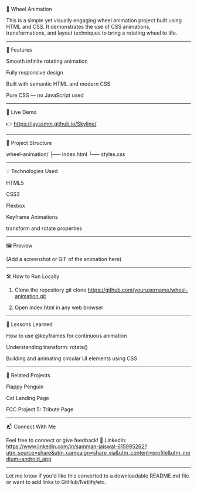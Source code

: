 🎡 Wheel Animation

This is a simple yet visually engaging wheel animation project built using HTML and CSS. It demonstrates the use of CSS animations, transformations, and layout techniques to bring a rotating wheel to life.


---

🔧 Features

Smooth infinite rotating animation

Fully responsive design

Built with semantic HTML and modern CSS

Pure CSS — no JavaScript used



---

🚀 Live Demo

👉 https://jayssmm.github.io/Skyline/


---

📂 Project Structure

wheel-animation/
├── index.html
└── styles.css


---

💡 Technologies Used

HTML5

CSS3

Flexbox

Keyframe Animations

transform and rotate properties




---

🖼️ Preview

(Add a screenshot or GIF of the animation here)


---

🛠️ How to Run Locally

1. Clone the repository
git clone https://github.com/yourusername/wheel-animation.git


2. Open index.html in any web browser




---

📌 Lessons Learned

How to use @keyframes for continuous animation

Understanding transform: rotate()

Building and animating circular UI elements using CSS



---

🔗 Related Projects

Flappy Penguin

Cat Landing Page

FCC Project 5: Tribute Page



---

📬 Connect With Me

Feel free to connect or give feedback!
🔗 LinkedIn:
https://www.linkedin.com/in/samman-jaiswal-615995262?utm_source=share&utm_campaign=share_via&utm_content=profile&utm_medium=android_app


---

Let me know if you'd like this converted to a downloadable README.md file or want to add links to GitHub/Netlify/etc.

